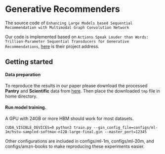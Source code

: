 # Generative Recommenders

The source code of ``Enhancing Large Models based Sequential Recommendation with
Multimodal Graph Convolution Network``

Our code is implemented based on ``Actions Speak Louder than Words: Trillion-Parameter Sequential Transducers for Generative Recommendations``, [here](https://github.com/facebookresearch/generative-recommenders) is their project address.



## Getting started

#### Data preparation

To reproduce the results in our paper please download the processed **Pantry** and **Scientific** data from [here](https://drive.google.com/drive/folders/116QDSVlrsR6IvTR7_1Q5lkptSLzaM1bk?usp=sharing). Then place the downloaded ``tmp`` file in  home directory.

#### Run model training.

A GPU with 24GB or more HBM should work for most datasets.

```
CUDA_VISIBLE_DEVICES=0 python3 train.py --gin_config_file=configs/ml-1m/hstu-sampled-softmax-n128-large-final.gin --master_port=12345
```

Other configurations are included in configs/ml-1m, configs/ml-20m, and configs/amzn-books to make reproducing these experiments easier.



